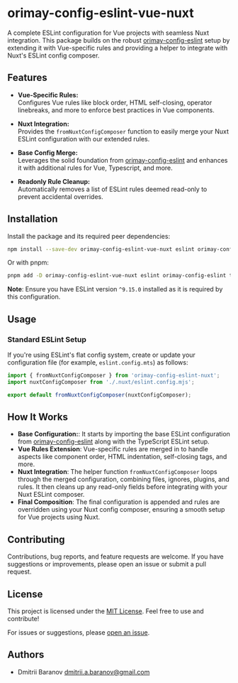 # orimay-config-eslint-vue-nuxt

A complete ESLint configuration for Vue projects with seamless Nuxt integration.
This package builds on the robust
[orimay-config-eslint](https://www.npmjs.com/package/orimay-config-eslint) setup
by extending it with Vue-specific rules and providing a helper to integrate with
Nuxt's ESLint config composer.

## Features

- **Vue-Specific Rules:**  
  Configures Vue rules like block order, HTML self-closing, operator linebreaks,
  and more to enforce best practices in Vue components.

- **Nuxt Integration:**  
  Provides the `fromNuxtConfigComposer` function to easily merge your Nuxt
  ESLint configuration with our extended rules.

- **Base Config Merge:**  
  Leverages the solid foundation from
  [orimay-config-eslint](https://www.npmjs.com/package/orimay-config-eslint) and
  enhances it with additional rules for Vue, Typescript, and more.

- **Readonly Rule Cleanup:**  
  Automatically removes a list of ESLint rules deemed read-only to prevent
  accidental overrides.

## Installation

Install the package and its required peer dependencies:

```bash
npm install --save-dev orimay-config-eslint-vue-nuxt eslint orimay-config-eslint typescript-eslint
```

Or with pnpm:

```bash
pnpm add -D orimay-config-eslint-vue-nuxt eslint orimay-config-eslint typescript-eslint
```

**Note**: Ensure you have ESLint version `^9.15.0` installed as it is required
by this configuration.

## Usage

### Standard ESLint Setup

If you're using ESLint's flat config system, create or update your configuration
file (for example, `eslint.config.mts`) as follows:

```typescript
import { fromNuxtConfigComposer } from 'orimay-config-eslint-nuxt';
import nuxtConfigComposer from './.nuxt/eslint.config.mjs';

export default fromNuxtConfigComposer(nuxtConfigComposer);
```

## How It Works

- **Base Configuration:**: It starts by importing the base ESLint configuration
  from
  [orimay-config-eslint](https://www.npmjs.com/package/orimay-config-eslint)
  along with the TypeScript ESLint setup.
- **Vue Rules Extension**: Vue-specific rules are merged in to handle aspects
  like component order, HTML indentation, self-closing tags, and more.
- **Nuxt Integration**: The helper function `fromNuxtConfigComposer` loops
  through the merged configuration, combining files, ignores, plugins, and
  rules. It then cleans up any read-only fields before integrating with your
  Nuxt ESLint composer.
- **Final Composition**: The final configuration is appended and rules are
  overridden using your Nuxt config composer, ensuring a smooth setup for Vue
  projects using Nuxt.

## Contributing

Contributions, bug reports, and feature requests are welcome. If you have
suggestions or improvements, please open an issue or submit a pull request.

## License

This project is licensed under the [MIT License](LICENSE). Feel free to use and
contribute!

For issues or suggestions, please
[open an issue](https://github.com/orimay/config-eslint-nuxt/issues).

## Authors

- Dmitrii Baranov dmitrii.a.baranov@gmail.com
